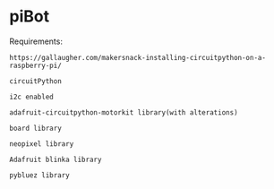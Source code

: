 # piBot
Requirements:

    https://gallaugher.com/makersnack-installing-circuitpython-on-a-raspberry-pi/
  
    circuitPython
  
    i2c enabled
  
    adafruit-circuitpython-motorkit library(with alterations)
    
    board library
    
    neopixel library
    
    Adafruit blinka library

    pybluez library
